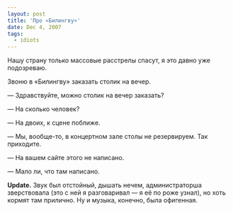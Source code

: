 ```yaml
---
layout: post
title: 'Про «Билингву»'
date: Dec 4, 2007
tags:
  - idiots
---
```


Нашу страну только массовые расстрелы спасут, я это давно уже подозреваю.

Звоню в «Билингву» заказать столик на вечер.

— Здравствуйте, можно столик на вечер заказать?

— На сколько человек?

— На двоих, к сцене поближе.

— Мы, вообще-то, в концертном зале столы не резервируем. Так приходите.

— На вашем сайте этого не написано.

— Мало ли, что там написано.

**Update.** Звук был отстойный, дышать нечем, администраторша зверствовала (это с ней я разговаривал — я её по роже узнал), но хоть кормят там прилично. Ну и музыка, конечно, была офигенная.

